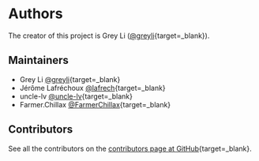 # Authors

The creator of this project is Grey Li ([@greyli][_greyli]{target=_blank}).


## Maintainers

- Grey Li [@greyli][_greyli]{target=_blank}
- Jérôme Lafréchoux [@lafrech][_lafrech]{target=_blank}
- uncle-lv [@uncle-lv][_uncle-lv]{target=_blank}
- Farmer.Chillax [@FarmerChillax][_FarmerChillax]{target=_blank}

## Contributors

See all the contributors on the
[contributors page at GitHub][_contributors]{target=_blank}.

[_greyli]: https://github.com/greyli
[_lafrech]: https://github.com/lafrech
[_uncle-lv]: https://github.com/uncle-lv
[_FarmerChillax]: https://github.com/FarmerChillax
[_contributors]: https://github.com/apiflask/apiflask/graphs/contributors
